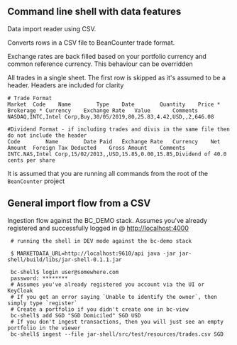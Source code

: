 ## Command line shell with data features

Data import reader using CSV.

Converts rows in a CSV file to BeanCounter trade format.  

Exchange rates are back filled based on your portfolio currency and common reference currency. This behaviour can be overridden

All trades in a single sheet.  The first row is skipped as it's assumed to be a header.  Headers are included for clarity

```csv
# Trade Format
Market	Code	Name	    Type	Date	    Quantity	Price *	Brokerage *	Currency	Exchange Rate	Value	    Comments
NASDAQ,INTC,Intel Corp,Buy,30/05/2019,80,25.83,4.42,USD,,2,646.08

#Dividend Format - if including trades and divis in the same file then do not include the header 
Code	    Name	    Date Paid	Exchange Rate	Currency	Net Amount	Foreign Tax Deducted	Gross Amount	Comments
INTC.NAS,Intel Corp,15/02/2013,,USD,15.85,0.00,15.85,Dividend of 40.0 cents per share
```
    
It is assumed that you are running all commands from the root of the `BeanCounter` project

## General import flow from a CSV
Ingestion flow against the BC_DEMO stack.  Assumes you've already registered and successfully logged in @ <http://localhost:4000>
```shell script
 # running the shell in DEV mode against the bc-demo stack

 $ MARKETDATA_URL=http://localhost:9610/api java -jar jar-shell/build/libs/jar-shell-0.1.1.jar

 bc-shell$ login user@somewhere.com
 password: ********
 # Assumes you've already registered you account via the UI or KeyCloak
 # If you get an error saying `Unable to identify the owner`, then simply type `register`
 # Create a portfolio if you didn't create one in bc-view
 bc-shell$ add SGD "SGD Domiciled" SGD USD
 # If you don't ingest transactions, then you will just see an empty portfolio in the viewer
 bc-shell$ ingest --file jar-shell/src/test/resources/trades.csv SGD
```
